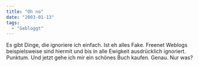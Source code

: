 ```yaml
---
title: "Oh no"
date: "2003-01-13"
tags:
  - "Gebloggt"
---
```


Es gibt Dinge, die ignoriere ich einfach. Ist eh alles Fake. Freenet Weblogs beispielsweise sind hiermit und bis in alle Ewigkeit ausdrücklich ignoriert. Punktum. Und jetzt gehe ich mir ein schönes Buch kaufen. Genau. Nur was?
